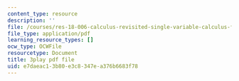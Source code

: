 ```yaml
---
content_type: resource
description: ''
file: /courses/res-18-006-calculus-revisited-single-variable-calculus-fall-2010/e7daeac13b80e3c8347ea376b6683f78_lLmt2UPPuY4.pdf
file_type: application/pdf
learning_resource_types: []
ocw_type: OCWFile
resourcetype: Document
title: 3play pdf file
uid: e7daeac1-3b80-e3c8-347e-a376b6683f78
---
```

